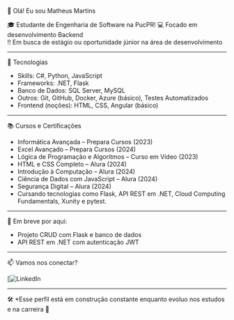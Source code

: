 👋 Olá! Eu sou Matheus Martins

🎓 Estudante de Engenharia de Software na PucPR!
💻 Focado em desenvolvimento Backend  
!! Em busca de estágio ou oportunidade júnior na área de desenvolvimento  

---
 🧠 Tecnologias

- Skills: C#, Python, JavaScript  
- Frameworks: .NET, Flask  
- Banco de Dados: SQL Server, MySQL  
- Outros: Git, GitHub, Docker, Azure (básico), Testes Automatizados  
- Frontend (noções): HTML, CSS, Angular (básico)

---

 📚 Cursos e Certificações

- Informática Avançada – Prepara Cursos (2023)  
- Excel Avançado – Prepara Cursos (2024)  
- Lógica de Programação e Algoritmos – Curso em Vídeo (2023)  
- HTML e CSS Completo – Alura (2024)  
- Introdução à Computação – Alura (2024)  
- Ciência de Dados com JavaScript – Alura (2024)  
- Segurança Digital – Alura (2024)
- Cursando tecnologias como Flask, API REST em .NET,  Cloud Computing Fundamentals, Xunity e pytest.
  

---

 💼 Em breve por aqui:

- Projeto CRUD com Flask e banco de dados  
- API REST em .NET com autenticação JWT  

---

 📫 Vamos nos conectar?

[![LinkedIn](https://www.linkedin.com/in/matheusmartinsbackend)

---

🛠️ *Esse perfil está em construção constante enquanto evoluo nos estudos e na carreira 🚧
